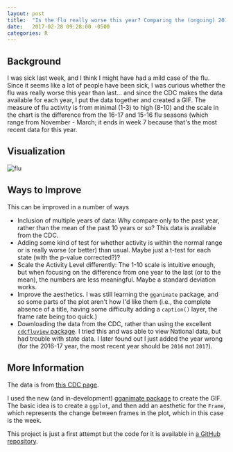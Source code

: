```yaml
---
layout: post
title:  "Is the flu really worse this year? Comparing the (ongoing) 2016-17 and 2015-16 flu seasons"
date:   2017-02-28 09:28:00 -0500
categories: R 
---
```


## Background

I was sick last week, and I think I might have had a mild case of the flu. Since it seems like a lot of people have been sick, I was curious whether the flu was really worse this year than last... and since the CDC makes the data available for each year, I put the data together and created a GIF. The measure of flu activity is from minimal (1-3) to high (8-10) and the scale in the chart is the difference from the 16-17 and 15-16 flu seasons (which range from November - March; it ends in week 7 because that's the most recent data for this year.

## Visualization

![flu](https://cloud.githubusercontent.com/assets/4596214/23408837/7cb56b9e-fd97-11e6-817d-a9dd743b532e.gif)

## Ways to Improve

This can be improved in a number of ways

* Inclusion of multiple years of data: Why compare only to the past year, rather than the mean of the past 10 years or so? This data is available from the CDC.
* Adding some kind of test for whether activity is within the normal range or is really worse (or better) than usual. Maybe just a t-test for each state (with the p-value corrected?)?
* Scale the Activity Level differently: The 1-10 scale is intuitive enough, but when focusing on the difference from one year to the last (or to the mean), the numbers are less meaningful. Maybe a standard deviation works.
* Improve the aesthetics. I was still learning the `gganimate` package, and so some parts of the plot aren't how I'd like them (i.e., the complete absence of a title, having some difficulty adding a `caption()` layer, the frame rate being too quick.)
* Downloading the data from the CDC, rather than using the excellent [`cdcfluview` package](https://github.com/hrbrmstr/cdcfluview). I tried this and was able to view National data, but had trouble with state data. I later found out I just added the year wrong (for the 2016-17 year, the most recent year should be `2016` not `2017`).

## More Information

The data is from [this CDC page](https://www.cdc.gov/flu/weekly/fluviewinteractive.htm).

I used the new (and in-development) [gganimate package](https://github.com/dgrtwo/gganimate) to create the GIF. The basic idea is to create a `ggplot`, and then add an aesthetic for the `Frame`, which represents the change between frames in the plot, which in this case is the week.

This project is just a first attempt but the code for it is available in [a GitHub repository](https://github.com/jrosen48/cdc-flu-vis).
